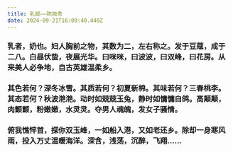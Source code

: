 ```yaml
---
title: 乳赋——陈独秀
date: 2024-09-21T16:09:40.440Z
---
```


### 乳者，奶也。妇人胸前之物，其数为二，左右称之。发于豆蔻，成于二八。白昼伏蛰，夜展光华。曰咪咪，曰波波，曰双峰，曰花房。从来美人必争地，自古英雄温柔乡。

### 其色若何？深冬冰雪。其质若何？初夏新棉。其味若何？三春桃李。其态若何？秋波滟滟。动时如兢兢玉兔，静时如慵慵白鸽。高颠颠，肉颤颤，粉嫩嫩，水灵灵。夺男人魂魄，发女子骚情。

### 俯我憔悴首，探你双玉峰，一如船入港，又如老还乡。除却一身寒风雨，投入万丈温暖海洋。深含，浅荡，沉醉，飞翔……